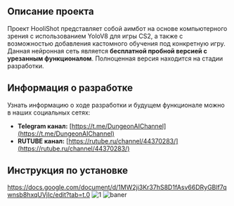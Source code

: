 ## Описание проекта  
Проект HooliShot представляет собой аимбот на основе компьютерного зрения с использованием YoloV8 для игры CS2, а также с возможностью добавления кастомного обучения под конкретную игру.   
Данная нейронная сеть является **бесплатной пробной версией с урезанным функционалом**. Полноценная версия находится на стадии разработки.  
## Информация о разработке  
Узнать информацию о ходе разработки и будущем функционале можно в наших социальных сетях:  
- **Telegram канал:** [https://t.me/DungeonAIChannel](https://t.me/DungeonAIChannel)  
- **RUTUBE канал:** [https://rutube.ru/channel/44370283/](https://rutube.ru/channel/44370283/)  
## Инструкция по установке  
https://docs.google.com/document/d/1MW2ji3Kr37hS8D1fAsv66DRyGBlf7qwnsb8hxqUVjIc/edit?tab=t.0
![1](https://github.com/user-attachments/assets/84660e53-3fd6-4d48-94a8-addd56a05a5e)
![baner](https://github.com/user-attachments/assets/d68f77b8-7863-434c-872e-4b48a760d2b6)
